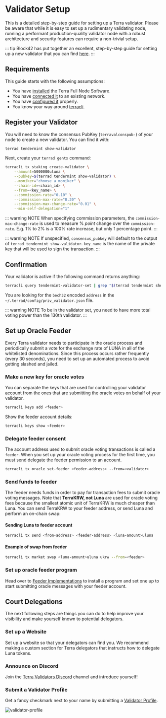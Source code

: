 # Validator Setup

This is a detailed step-by-step guide for setting up a Terra validator. Please be aware that while it is easy to set up a rudimentary validating node, running a performant production-quality validator node with a robust architecture and security features can require a non-trivial setup.

::: tip
Block42 has put together an excellent, step-by-step guide for setting up a new validator that you can find [here](https://medium.com/block42-blockchain-company/how-to-setup-a-terra-luna-validator-node-860d8ea7aea2).
:::

## Requirements

This guide starts with the following assumptions:

- You have [installed](../node/installation) the Terra Full Node Software.
- You have [connected it](../node/join-network) to an existing network.
- You have [configured it](../node/config) properly.
- You know your way around [terracli](../terracli).

## Register your Validator

You will need to know the consensus PubKey (`terravalconspub-`) of your node to create a new validator. You can find it with:

```bash
terrad tendermint show-validator
```

Next, create your `terrad gentx` command:

```bash
terracli tx staking create-validator \
    --amount=5000000uluna \
    --pubkey=$(terrad tendermint show-validator) \
    --moniker="choose a moniker" \
    --chain-id=<chain_id> \
    --from=<key_name> \
    --commission-rate="0.10" \
    --commission-max-rate="0.20" \
    --commission-max-change-rate="0.01" \
    --min-self-delegation="1"
```

::: warning NOTE
When specifying commission parameters, the `commission-max-change-rate` is used to measure % _point_ change over the `commission-rate`. E.g. 1% to 2% is a 100% rate increase, but only 1 percentage point.
:::

::: warning NOTE
If unspecified, `consensus_pubkey` will default to the output of `terrad tendermint show-validator`. `key_name` is the name of the private key that will be used to sign the transaction.
:::

## Confirmation

Your validator is active if the following command returns anything:

```bash
terracli query tendermint-validator-set | grep "$(terrad tendermint show-validator)"
```

You are looking for the `bech32` encoded `address` in the `~/.terrad/config/priv_validator.json` file.

::: warning NOTE
To be in the validator set, you need to have more total voting power than the 130th validator.
:::

## Set up Oracle Feeder

Every Terra validator needs to participate in the oracle process and periodically submit a vote for the exchange rate of LUNA in all of the whitelisted denominations. Since this process occurs rather frequently (every 30 seconds), you need to set up an automated process to avoid getting slashed and jailed.

### Make a new key for oracle votes

You can separate the keys that are used for controlling your validator account from the ones that are submitting the oracle votes on behalf of your validator.

```bash
terracli keys add <feeder>
```

Show the feeder account details:

```bash
terracli keys show <feeder>
```

### Delegate feeder consent

The account address used to submit oracle voting transactions is called a `feeder`. When you set up your oracle voting process for the first time, you must send delegate the feeder permission to an account.

```bash
terracli tx oracle set-feeder <feeder-address> --from=<validator>
```

### Send funds to feeder

The feeder needs funds in order to pay for transaction fees to submit oracle voting messages. Note that **TerraKRW, not Luna** are used for oracle voting fees because the smallest atomic unit of TerraKRW is much cheaper than Luna. You can send TerraKRW to your feeder address, or send Luna and perform an on-chain swap:

#### Sending Luna to feeder account

```bash
terracli tx send <from-address> <feeder-address> <luna-amount>uluna
```

#### Example of swap from feeder

```bash
terracli tx market swap <luna-amount>uluna ukrw --from=<feeder>
```

### Set up oracle feeder program

Head over to [Feeder Implementations](./oracle.md#feeder-implementations) to install a program and set one up to start submitting oracle messages with your feeder account.

## Court Delegations

The next following steps are things you can do to help improve your visibility and make yourself known to potential delegators.

### Set up a Website

Set up a website so that your delegators can find you. We recommend making a custom section for Terra delegators that instructs how to delegate Luna tokens.

### Announce on Discord

Join the [Terra Validators Discord](https://discord.gg/ZHBuKda) channel and introduce yourself!

### Submit a Validator Profile

Get a fancy checkmark next to your name by submitting a [Validator Profile](https://github.com/terra-money/validator-profiles).

![validator-profile](/img/screens/validator-check.png)
